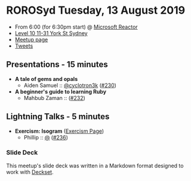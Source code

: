 # ROROSyd Tuesday, 13 August 2019

- From 6:00 (for 6:30pm start) @ [Microsoft Reactor][]
- [Level 10 11-31 York St Sydney][]
- [Meetup page][]
- [Tweets][]

## Presentations - 15 minutes

- **A tale of gems and opals**
  - Aiden Samuel :: [@cyclotron3k][] ([#230][])
- **A beginner's guide to learning Ruby**
  - Mahbub Zaman :: ([#232][])

## Lightning Talks - 5 minutes

- **Exercism: Isogram** ([Exercism Page][])
  - Phillip :: [@][] ([#236][])

### Slide Deck

This meetup's slide deck was written in a Markdown format designed to work with
[Deckset][].

[@cyclotron3k]: https://twitter.com/cyclotron3k
[#230]: https://github.com/rails-oceania/roro/issues/230
[@]: https://twitter.com/#
[#232]: https://github.com/rails-oceania/roro/issues/232
[Exercism Page]: https://exercism.io/tracks/ruby/exercises/isogram
[#236]: https://github.com/rails-oceania/roro/issues/236
[Microsoft Reactor]: https://developer.microsoft.com/en-us/reactor/Location/Sydney
[Level 10 11-31 York St Sydney]: https://goo.gl/maps/fkARJp2MErvFaTQu8
[Meetup page]: https://www.meetup.com/Ruby-On-Rails-Oceania-Sydney/events/lwffcryzlbrb/
[Tweets]: https://twitter.com/search?f=tweets&q=rorosyd%20since%3A2019-08-13%20until%3A2019-08-14&src=typd
[Deckset]: https://www.decksetapp.com/
